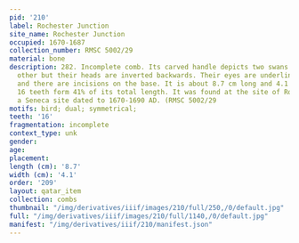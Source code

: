 ```yaml
---
pid: '210'
label: Rochester Junction
site_name: Rochester Junction
occupied: 1670-1687
collection_number: RMSC 5002/29
material: bone
description: 282. Incomplete comb. Its carved handle depicts two swans facing each
  other but their heads are inverted backwards. Their eyes are underlined by punctuation
  and there are incisions on the base. It is about 8.7 cm long and 4.1 cm wide. Its
  16 teeth form 41% of its total length. It was found at the site of Rochester Junction
  a Seneca site dated to 1670-1690 AD. (RMSC 5002/29
motifs: bird; dual; symmetrical;
teeth: '16'
fragmentation: incomplete
context_type: unk
gender:
age:
placement:
length (cm): '8.7'
width (cm): '4.1'
order: '209'
layout: qatar_item
collection: combs
thumbnail: "/img/derivatives/iiif/images/210/full/250,/0/default.jpg"
full: "/img/derivatives/iiif/images/210/full/1140,/0/default.jpg"
manifest: "/img/derivatives/iiif/210/manifest.json"
---
```

